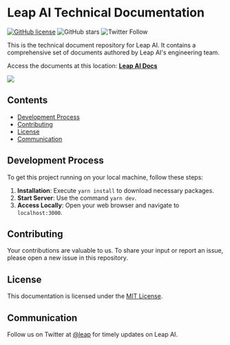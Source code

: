 # Leap AI Technical Documentation

[![GitHub license](https://img.shields.io/github/license/leap-ai/leap-docs)](https://github.com/leap-ai/leap-docs/blob/master/LICENSE)
![GitHub stars](https://img.shields.io/github/stars/leap-ai/leap-docs)
![Twitter Follow](https://img.shields.io/twitter/follow/leap_api?style=social)

This is the technical document repository for Leap AI. It contains a comprehensive set of documents authored by Leap AI's engineering team.

Access the documents at this location: [**Leap AI Docs**](https://docs.tryleap.ai)

[![](.github/snapshot.png)](https://docs.tryleap.ai)

## Contents

- [Development Process](#development-process)
- [Contributing](#contributing)
- [License](#license)
- [Communication](#communication)

## Development Process

To get this project running on your local machine, follow these steps:

1. **Installation**: Execute `yarn install` to download necessary packages.
2. **Start Server**: Use the command `yarn dev`.
3. **Access Locally**: Open your web browser and navigate to `localhost:3000`.

## Contributing

Your contributions are valuable to us. To share your input or report an issue, please open a new issue in this repository.

## License

This documentation is licensed under the [MIT License](https://github.com/leap-ai/leap-docs/blob/main/LICENSE).

## Communication

Follow us on Twitter at [@leap](https://twitter.com/leap_api) for timely updates on Leap AI.
